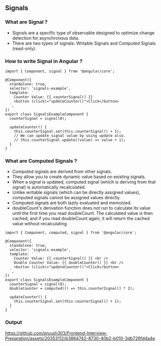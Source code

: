 ## Signals

### What are Signal ?
* Signals are a specific type of observable designed to optimize change detection for asynchronous data.
* There are two types of signals: Writable Signals and Computed Signals (read-only).

### How to write Signal in Angular ?
```
import { Component, signal } from '@angular/core';

@Component({
  standalone: true,
  selector: 'signals-example',
  template: `
    Counter Value: {{ counterSignal() }}
    <button (click)="updateCounter()">Click</button>
  `,
})
export class SignalsExampleComponent {
  counterSignal = signal(0);

  updateCounter() {
    this.counterSignal.set(this.counterSignal() + 1);
    // We can update signal value by using update also.
    // this.counterSignal.update((value) => value + 1);
  }
}
```

### What are Computed Signals ?
* Computed signals are derived from other signals.
* They allow you to create dynamic value based on existing signals.
* When a signal is updated, computed signal (which is deriving from that signal) is automatically recalculated.
* Unlike writable signals (which can be directly assigned values), computed signals cannot be assigned values directly.
* Computed signals are both lazily evaluated and memoized.
* doubleCount's derivation function does not run to calculate its value until the first time you read doubleCount. The calculated value is then cached, and if you read doubleCount again, it will return the cached value without recalculating.

```
import { Component, computed, signal } from '@angular/core';

@Component({
  standalone: true,
  selector: 'signals-example',
  template: `
    Counter Value: {{ counterSignal() }} <br />
    Double Counter Value: {{ doubleCounter() }} <br />
    <button (click)="updateCounter()">Click</button>
  `,
})
export class SignalsExampleComponent {
  counterSignal = signal(0);
  doubleCounter = computed(() => this.counterSignal() * 2);

  updateCounter() {
    this.counterSignal.set(this.counterSignal() + 1);
  }
}
```

### Output


https://github.com/piyush303/Frontend-Interview-Preparation/assets/20353112/b3864742-8730-40b2-b010-3db726fd4a4e




